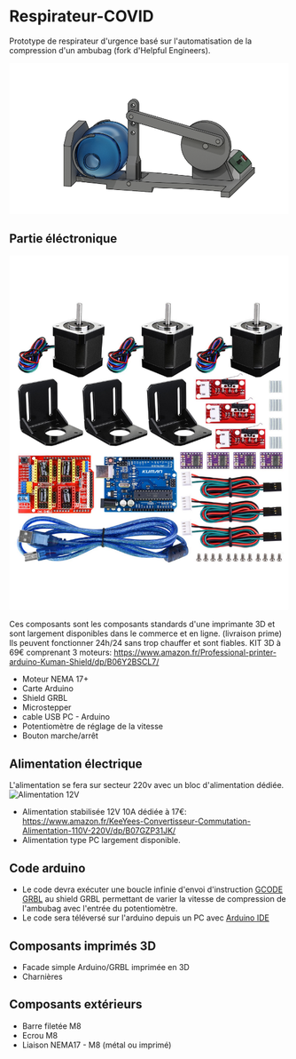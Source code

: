 # Respirateur-COVID

Prototype de respirateur d'urgence basé sur l'automatisation de la compression d'un ambubag (fork d'Helpful Engineers).

![Respirateur](/assets/images/respirateur-ambubag-2.png "Respirateur")

## Partie éléctronique

![Composants](/assets/images/composants.png "composants")

Ces composants sont les composants standards d'une imprimante 3D et sont largement disponibles dans le commerce et en ligne. (livraison prime)
Ils peuvent fonctionner 24h/24 sans trop chauffer et sont fiables.
KIT 3D à 69€ comprenant 3 moteurs: <https://www.amazon.fr/Professional-printer-arduino-Kuman-Shield/dp/B06Y2BSCL7/>

- Moteur NEMA 17+
- Carte Arduino
- Shield GRBL
- Microstepper
- cable USB PC - Arduino
- Potentiomètre de réglage de la vitesse
- Bouton marche/arrêt

## Alimentation électrique

L'alimentation se fera sur secteur 220v avec un bloc d'alimentation dédiée.
![Alimentation 12V](/assets/images/alimentation.png "alimentation")

- Alimentation stabilisée 12V 10A dédiée à 17€: <https://www.amazon.fr/KeeYees-Convertisseur-Commutation-Alimentation-110V-220V/dp/B07GZP31JK/>
- Alimentation type PC largement disponible.

## Code arduino

- Le code devra exécuter une boucle infinie d'envoi d'instruction [GCODE GRBL](https://github.com/gnea/grbl/wiki/Grbl-v1.1-Commands) au shield GRBL permettant de varier la vitesse de compression de l'ambubag avec l'entrée du potentiomètre.
- Le code sera téléversé sur l'arduino depuis un PC avec [Arduino IDE](https://www.arduino.cc/en/main/software)


## Composants imprimés 3D

- Facade simple Arduino/GRBL imprimée en 3D
- Charnières

## Composants extérieurs

- Barre filetée M8
- Ecrou M8
- Liaison NEMA17 - M8 (métal ou imprimé)
